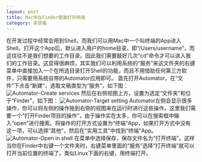 ```yaml
---
layout: post
title: Mac中在Finder里面打开终端
category: 杂货箱
---
```

在开发过程中经常会用到Shell，而我们可以用Mac中一个叫终端的App进入Shell。打开这个App后，默认进入用户的home目录，即“/Users/username”，而这往往不是我们想要的工作目录。因此我们需要敲好几次“cd”命令才可以进入我们的工作目录。这显得很麻烦，其实我们可以利用系统的“服务”来这文件夹的右键菜单中直接加入一个在所选目录打开Shell的功能，而且不用借助任何第三方软件，只需要用系统自带的Automator应用即可。
首先打开Automator，在“文件”下点击“新建”，选取文稿类型为“服务”，如下图：
![Automator-Create services](http://blog.xcodev.com/images/post/automator-create-services.png)
然后在右侧视图上方，设置为选定“文件夹”和位于“Finder”，如下图：
![Automator-Target setting](http://blog.xcodev.com/images/post/automator-target-setting.png)
Automator左侧会显示很多操作，你可以将左侧的操作拖到右侧的视图来在运行时进行这些操作。这里我们需要一个“打开Finder项目的操作”，由于操作实在太多，你可以在搜索框中输入“open”进行搜索。将操作的打开方式设置为“终端”App，如果打开方式中没有这一项，可以选择“其他”，然后在“实用工具”中找到“终端”App。
![Automator-Open in shell](http://blog.xcodev.com/images/post/automator-open-in-shell.png)
在菜单中选择保存，保存文件名为“打开终端”。这样当你在Finder中右键一个文件夹时，右键菜单里面的“服务”选择“打开终端”就可以打开当前位置的终端了。类似Linux下面的右键，用终端打开。
